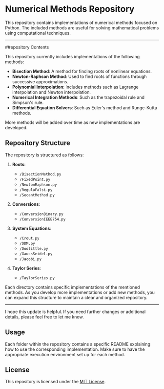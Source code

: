 # Numerical Methods Repository

This repository contains implementations of numerical methods focused on Python. The included methods are useful for solving mathematical problems using computational techniques.

---

##epository Contents

This repository currently includes implementations of the following methods:

- **Bisection Method**: A method for finding roots of nonlinear equations.
- **Newton-Raphson Method**: Used to find roots of functions through successive approximations.
- **Polynomial Interpolation**: Includes methods such as Lagrange interpolation and Newton interpolation.
- **Numerical Integration Methods**: Such as the trapezoidal rule and Simpson's rule.
- **Differential Equation Solvers**: Such as Euler's method and Runge-Kutta methods.

More methods will be added over time as new implementations are developed.

## Repository Structure

The repository is structured as follows:

1. **Roots**:
   - `/BisectionMethod.py`
   - `/FixedPoint.py`
   - `/NewtonRaphson.py`
   - `/RegulaFalsi.py`
   - `/SecantMethod.py`

2. **Conversions**:
   - `/ConversionBinary.py`
   - `/ConversionIEEE754.py`

3. **System Equations**:
   - `/Crout.py`
   - `/DDM.py`
   - `/Doolittle.py`
   - `/GaussSeidel.py`
   - `/Jacobi.py`

4. **Taylor Series**:
   - `/TaylorSeries.py`

Each directory contains specific implementations of the mentioned methods. As you develop more implementations or add new methods, you can expand this structure to maintain a clear and organized repository.

---

I hope this update is helpful. If you need further changes or additional details, please feel free to let me know.
## Usage

Each folder within the repository contains a specific README explaining how to use the corresponding implementation. Make sure to have the appropriate execution environment set up for each method.

## License

This repository is licensed under the [MIT License](LICENSE).

